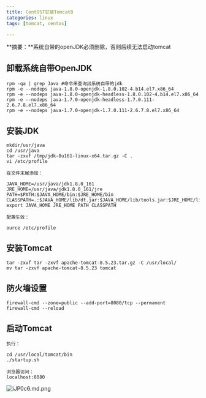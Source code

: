 ```yaml
---
title: CentOS7安装Tomcat8
categories: linux
tags: [tomcat, centos]

---
```

**摘要：**系统自带的openJDK必须删除，否则后续无法启动tomcat

<!-- more -->


## 卸载系统自带OpenJDK ##
```linux
rpm -qa | grep Java #命令来查询出系统自带的jdk
rpm -e --nodeps java-1.8.0-openjdk-1.8.0.102-4.b14.el7.x86_64
rpm -e --nodeps java-1.8.0-openjdk-headless-1.8.0.102-4.b14.el7.x86_64
rpm -e --nodeps java-1.7.0-openjdk-headless-1.7.0.111-2.6.7.8.el7.x86_64
rpm -e --nodeps java-1.7.0-openjdk-1.7.0.111-2.6.7.8.el7.x86_64
```

## 安装JDK ##
```linux
mkdir/usr/java
cd /usr/java
tar -zxvf /tmp/jdk-8u161-linux-x64.tar.gz -C .
vi /etc/profile
```
    在文件末尾添加：
```linux
JAVA_HOME=/usr/java/jdk1.8.0_161
JRE_HOME=/usr/java/jdk1.8.0_161/jre
PATH=$PATH:$JAVA_HOME/bin:$JRE_HOME/bin
CLASSPATH=.:$JAVA_HOME/lib/dt.jar:$JAVA_HOME/lib/tools.jar:$JRE_HOME/lib
export JAVA_HOME JRE_HOME PATH CLASSPATH
```
    配置生效：
```linux
ource /etc/profile
```

## 安装Tomcat ##
```linux
tar -zxvf tar -zxvf apache-tomcat-8.5.23.tar.gz -C /usr/local/
mv tar -zxvf apache-tomcat-8.5.23 tomcat
```

## 防火墙设置 ##
```linux
firewall-cmd --zone=public --add-port=8080/tcp --permanent
firewall-cmd --reload
```
## 启动Tomcat ##
    执行：
```linux
cd /usr/local/tomcat/bin
./startup.sh
```
    浏览器访问：
    localhost:8080
![iJP0c6.md.png](http://img.qizhenjun.com/NRbqqi.png)

